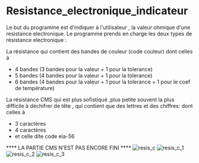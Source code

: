 # Resistance_electronique_indicateur


Le but du programme est d'indiquer à l'utilisateur , la valeur ohmique d'une resistance electronique. Le programme prends en charge les deux types de résistance electronique :
 
La résistance qui contient des bandes de couleur  (code couleur)
dont celles à 
  
  - 4 bandes (3 bandes pour la valeur + 1 pour la tolerance)
  - 5 bandes (4 bandes pour la valeur + 1 pour la tolerance)
  - 6 bandes (4 bandes pour la valeur + 1 pour la tolerance + 1 pour le coef de température)
  
La résistance CMS qui est plus sofistiqué ,plus petite souvent la plus difficile à déchifrer de tête , qui contient que des lettres et des chiffres:
dont celles à   
  - 3 caractères        
  - 4 caractères
  - et celle dite code eia-56
  
 **** LA PARTIE CMS N'EST PAS ENCORE FINI ****
 ![resis_c](https://user-images.githubusercontent.com/92603736/141842560-4fe21bd3-886d-48fb-bff2-4b3c339b82ca.PNG)
![resis_c_1](https://user-images.githubusercontent.com/92603736/141842574-5cb159c7-acb6-48c8-8fb9-d03824a94c9e.PNG)
![resis_c_2](https://user-images.githubusercontent.com/92603736/141842584-f790596f-bebb-4a61-95ca-060ee7b9894b.PNG)
![resis_c_3](https://user-images.githubusercontent.com/92603736/141842587-7dd5578c-8827-4b7f-9e32-7ee82f7d96be.PNG)
